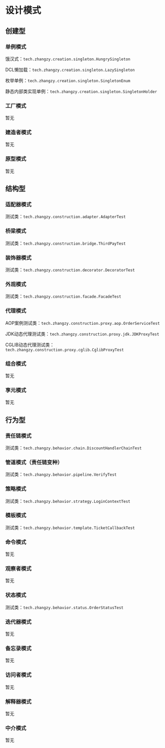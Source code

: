 # 设计模式

## 创建型

### 单例模式

饿汉式：`tech.zhangzy.creation.singleton.HungrySingleton`

DCL懒加载：`tech.zhangzy.creation.singleton.LazySingleton`

枚举单例：`tech.zhangzy.creation.singleton.SingletonEnum`

静态内部类实现单例：`tech.zhangzy.creation.singleton.SingletonHolder`

### 工厂模式

暂无

### 建造者模式

暂无

### 原型模式

暂无

## 结构型

### 适配器模式

测试类：`tech.zhangzy.construction.adapter.AdapterTest`

### 桥梁模式

测试类：`tech.zhangzy.construction.bridge.ThirdPayTest`

### 装饰器模式

测试类：`tech.zhangzy.construction.decorator.DecoratorTest`

### 外观模式

测试类：`tech.zhangzy.construction.facade.FacadeTest`

### 代理模式

AOP案例测试类：`tech.zhangzy.construction.proxy.aop.OrderServiceTest`

JDK动态代理测试类：`tech.zhangzy.construction.proxy.jdk.JDKProxyTest`

CGLIB动态代理测试类：`tech.zhangzy.construction.proxy.cglib.CglibProxyTest`

### 组合模式

暂无

### 享元模式

暂无

## 行为型

### 责任链模式

测试类：`tech.zhangzy.behavior.chain.DiscountHandlerChainTest`

### 管道模式（责任链变种）

测试类：`tech.zhangzy.behavior.pipeline.VerifyTest`

### 策略模式

测试类：`tech.zhangzy.behavior.strategy.LoginContextTest`

### 模板模式

测试类：`tech.zhangzy.behavior.template.TicketCallbackTest`

### 命令模式

暂无

### 观察者模式

暂无

### 状态模式

测试类：`tech.zhangzy.behavior.status.OrderStatusTest`

### 迭代器模式

暂无

### 备忘录模式

暂无

### 访问者模式

暂无

### 解释器模式

暂无

### 中介模式

暂无
